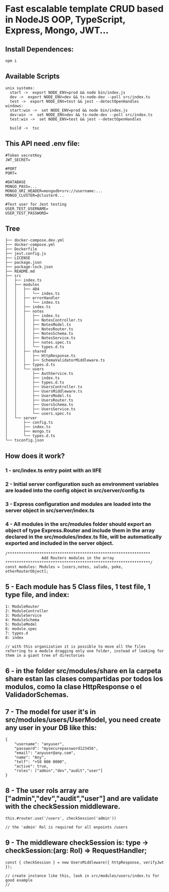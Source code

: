 # Fast escalable template CRUD based in NodeJS OOP, TypeScript, Express, Mongo, JWT...

## Install Dependences:

```
npm i
```

## Available Scripts

```
unix systems:
  start ->  export NODE_ENV=prod && node bin/index.js
  dev ->  export NODE_ENV=dev && ts-node-dev --poll src/index.ts
  test ->  export NODE_ENV=test && jest --detectOpenHandles
windows:
  start:win ->  set NODE_ENV=prod && node bin/index.js
  dev:win ->  set NODE_ENV=dev && ts-node-dev --poll src/index.ts
  test:win ->  set NODE_ENV=test && jest --detectOpenHandles

  build ->  tsc
```

## This API need .env file:

```
#Token secretKey
JWT_SECRET=

#PORT
PORT=

#DATABASE
MONGO_PASS=...
MONGO_URI_HEADER=mongodb+srv://username:...
MONGO_CLUSTER=@cluster0...

#Test user for Jest testing
USER_TEST_USERNAME=
USER_TEST_PASSWORD=
```

## Tree

```
├── docker-compose.dev.yml
├── docker-compose.yml
├── Dockerfile
├── jest.config.js
├── LICENSE
├── package.json
├── package-lock.json
├── README.md
├── src
│   ├── index.ts
│   ├── modules
│   │   ├── 404
│   │   │   └── index.ts
│   │   ├── errorHandler
│   │   │   └── index.ts
│   │   ├── index.ts
│   │   ├── notes
│   │   │   ├── index.ts
│   │   │   ├── NotesController.ts
│   │   │   ├── NotesModel.ts
│   │   │   ├── NotesRouter.ts
│   │   │   ├── NotesSchema.ts
│   │   │   ├── NotesService.ts
│   │   │   ├── notes.spec.ts
│   │   │   └── types.d.ts
│   │   ├── shared
│   │   │   ├── HttpResponse.ts
│   │   │   ├── SchemaValidatorMiddleware.ts
│   │   ├── types.d.ts
│   │   └── users
│   │       ├── AuthService.ts
│   │       ├── index.ts
│   │       ├── types.d.ts
│   │       ├── UsersController.ts
│   │       ├── UsersMiddleware.ts
│   │       ├── UsersModel.ts
│   │       ├── UsersRouter.ts
│   │       ├── UsersSchema.ts
│   │       ├── UsersService.ts
│   │       └── users.spec.ts
│   └── server
│       ├── config.ts
│       ├── index.ts
│       ├── mongo.ts
│       └── types.d.ts
└── tsconfig.json
```

## How does it work?

### 1 - src/index.ts entry point with an IIFE

### 2 - Initial server configuration such as environment variables are loaded into the config object in src/server/config.ts

### 3 - Express configuration and modules are loaded into the server object in src/server/index.ts

### 4 - All modules in the src/modules folder should export an object of type Express.Router and include them in the array declared in the src/modules/index.ts file, will be automatically exported and included in the server object.

```
/***************************************************************
                Add Routers modules in the array
****************************************************************/
const modules: Modules = [users,notes, saludo, poke, otherRouterObject];
```

## 5 - Each module has 5 Class files, 1 test file, 1 type file, and index:

```
1: ModuleRouter
2: ModuleController
3: ModuleService
4: ModuleSchema
5: ModuleModel
6: module.spec
7: types.d
8: index

// with this organization it is possible to move all the files referring to a module dragging only one folder, instead of looking for them in a giant tree of directories
```

## 6 - in the folder src/modules/share en la carpeta share estan las clases compartidas por todos los modulos, como la clase HttpResponse o el ValidadorSchemas.

## 7 - The model for user it's in src/modules/users/UserModel, you need create any user in your DB like this:

```
{
	"username": "anyuser",
	"password": "mysecurepassword123456",
	"email": "anyuser@any.com",
	"name": "Any",
	"telf": "+58 000 0000",
	"active": true,
	"roles": ["admin","dev","audit","user"]
}
```

## 8 - The user rols array are ["admin","dev","audit","user"] and are validate with the checkSession middleware.

```
this.#router.use('/users', checkSession('admin'))

// the 'admin' Rol is required for all enpoints /users
```

## 9 - The middleware checkSession is: type -> checkSession:(arg: Rol) => RequestHandler;

```
const { checkSession } = new UsersMiddleware({ httpResponse, verifyJwt });

// create instance like this, look in src/modules/users/index.ts for good example
//
```
